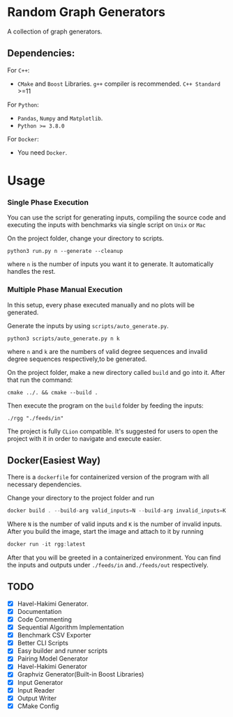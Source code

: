 # Random Graph Generators

A collection of graph generators.

## Dependencies:

For `C++`:

- `CMake` and `Boost` Libraries. `g++` compiler is recommended. `C++ Standard` >=11

For `Python`:

- `Pandas`, `Numpy` and `Matplotlib`.
- `Python >= 3.8.0`

For `Docker`:

- You need `Docker`.

# Usage

### Single Phase Execution

You can use the script for generating inputs, compiling the source code and executing the inputs with benchmarks via
single script on `Unix` or `Mac`

On the project folder, change your directory to scripts.

```
python3 run.py n --generate --cleanup
```

where `n` is the number of inputs you want it to generate. It automatically handles the rest.

### Multiple Phase Manual Execution

In this setup, every phase executed manually and no plots will be generated.

Generate the inputs by using `scripts/auto_generate.py`.

```
python3 scripts/auto_generate.py n k 
```

where `n` and `k` are the numbers of valid degree sequences and invalid degree sequences respectively,to be generated.

On the project folder, make a new directory called `build` and go into it. After that run the command:

```
cmake ../. && cmake --build .
```

Then execute the program on the `build` folder by feeding the inputs:

```
./rgg "./feeds/in"
```

The project is fully `CLion` compatible. It's suggested for users to open the project with it in order to navigate and
execute easier.

## Docker(Easiest Way)

There is a `dockerfile` for containerized version of the program with all necessary dependencies.

Change your directory to the project folder and run

```asm
docker build . --build-arg valid_inputs=N --build-arg invalid_inputs=K -t rgg:latest
```

Where `N` is the number of valid inputs and `K` is the number of invalid inputs. After you build the image, start the
image and attach to it by running

```asm
docker run -it rgg:latest
```

After that you will be greeted in a containerized environment. You can find the inputs and outputs under `./feeds/in`
and`./feeds/out` respectively.

## TODO

- [x] Havel-Hakimi Generator.
- [x] Documentation
- [x] Code Commenting
- [x] Sequential Algorithm Implementation
- [x] Benchmark CSV Exporter
- [x] Better CLI Scripts
- [x] Easy builder and runner scripts
- [x] Pairing Model Generator
- [x] Havel-Hakimi Generator
- [x] Graphviz Generator(Built-in Boost Libraries)
- [x] Input Generator
- [x] Input Reader
- [x] Output Writer
- [x] CMake Config
